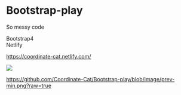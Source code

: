 # Bootstrap-play
So messy code<br>

Bootstrap4<br>
Netlify<br>


https://coordinate-cat.netlify.com/

<img src="https://github.com/Coordinate-Cat/Bootstrap-play/tree/image/prev-min.png">

https://github.com/Coordinate-Cat/Bootstrap-play/blob/image/prev-min.png?raw=true

